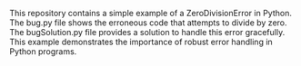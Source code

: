 This repository contains a simple example of a ZeroDivisionError in Python. The bug.py file shows the erroneous code that attempts to divide by zero.  The bugSolution.py file provides a solution to handle this error gracefully.  This example demonstrates the importance of robust error handling in Python programs.
